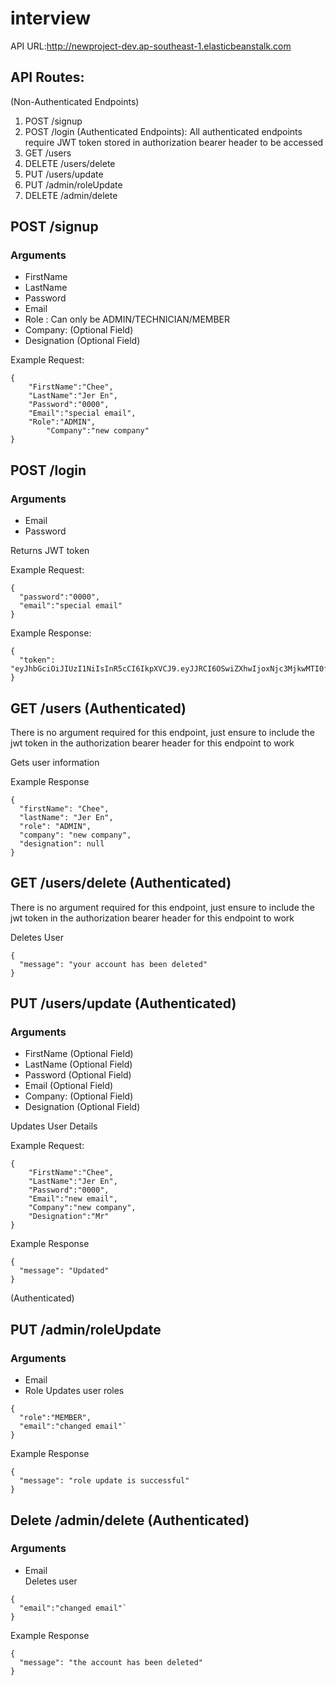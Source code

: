 # interview

API URL:http://newproject-dev.ap-southeast-1.elasticbeanstalk.com


## API Routes:
(Non-Authenticated Endpoints)
1. POST /signup
2. POST /login
(Authenticated Endpoints): All authenticated endpoints require JWT token stored in authorization bearer header to be accessed
4. GET /users
5. DELETE /users/delete
6. PUT /users/update
7. PUT /admin/roleUpdate
8. DELETE /admin/delete

## POST /signup
### Arguments

- FirstName        
- LastName
- Password
- Email
- Role : Can only be ADMIN/TECHNICIAN/MEMBER
- Company: (Optional Field)
- Designation (Optional Field)

Example Request:
```
{
	"FirstName":"Chee",        
	"LastName":"Jer En", 
	"Password":"0000",  
	"Email":"special email",
	"Role":"ADMIN",
        "Company":"new company"
}
```

## POST /login
### Arguments

- Email
- Password

Returns JWT token 

Example Request:
```
{
  "password":"0000",
  "email":"special email"
}
```

Example Response:
```
{
  "token": "eyJhbGciOiJIUzI1NiIsInR5cCI6IkpXVCJ9.eyJJRCI6OSwiZXhwIjoxNjc3MjkwMTI0fQ.QrCG_duq1QIWTVJ5R13ERnlmxLLzvQZ1F3KVCfjTx7E"
}
```


## GET /users (Authenticated)
There is no argument required for this endpoint, just ensure to include the jwt token in the authorization bearer header for this endpoint to work

Gets user information

Example Response
```
{
  "firstName": "Chee",
  "lastName": "Jer En",
  "role": "ADMIN",
  "company": "new company",
  "designation": null
}
```
## GET /users/delete (Authenticated)
There is no argument required for this endpoint, just ensure to include the jwt token in the authorization bearer header for this endpoint to work

Deletes User

```
{
  "message": "your account has been deleted"
}
```


## PUT /users/update (Authenticated)
### Arguments
- FirstName (Optional Field)       
- LastName (Optional Field)
- Password (Optional Field)
- Email (Optional Field)
- Company: (Optional Field)
- Designation (Optional Field)

Updates User Details

Example Request:
```
{
	"FirstName":"Chee",        
	"LastName":"Jer En", 
	"Password":"0000",  
	"Email":"new email",
  	"Company":"new company",
  	"Designation":"Mr"
}

```

Example Response
```
{
  "message": "Updated"
}
```

(Authenticated)
## PUT /admin/roleUpdate
### Arguments
- Email       
- Role 
Updates user roles

```
{
  "role":"MEMBER",
  "email":"changed email"`
}
```

Example Response
```
{
  "message": "role update is successful"
}
```


## Delete /admin/delete (Authenticated)
### Arguments
- Email       
Deletes user 

```
{
  "email":"changed email"`
}
```

Example Response
```
{
  "message": "the account has been deleted"
}
```
 










